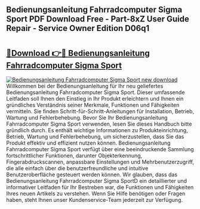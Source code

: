 ## Bedienungsanleitung Fahrradcomputer Sigma Sport PDF Download Free - Part-8xZ User Guide Repair - Service Owner Edition D06q1

# <h2><a href="http://df2axc.blite.top/?on=Bedienungsanleitung+Fahrradcomputer+Sigma+Sport">🔗Download 👉🔴 Bedienungsanleitung Fahrradcomputer Sigma Sport</a></h2>

[![Bedienungsanleitung Fahrradcomputer Sigma Sport new download](https://i.imgur.com/lujVjoI.png)](http://df2axc.blite.top/?on=Bedienungsanleitung+Fahrradcomputer+Sigma+Sport)
Willkommen bei der Bedienungsanleitung für Ihr neu geliefertes Bedienungsanleitung Fahrradcomputer Sigma Sport. Dieser umfassende Leitfaden soll Ihnen den Einstieg in Ihr Produkt erleichtern und Ihnen ein gründliches Verständnis seiner Merkmale, Funktionen und Fähigkeiten vermitteln. Sie finden Schritt-für-Schritt-Anleitungen für Installation, Betrieb, Wartung und Fehlerbehebung. Bevor Sie Ihr Bedienungsanleitung Fahrradcomputer Sigma Sport verwenden, lesen Sie dieses Handbuch bitte gründlich durch. Es enthält wichtige Informationen zu Produkteinrichtung, Betrieb, Wartung und Fehlerbehebung, um sicherzustellen, dass Sie das Produkt effektiv und effizient nutzen können. Bedienungsanleitung Fahrradcomputer Sigma Sport verfügt über eine beeindruckende Sammlung fortschrittlicher Funktionen, darunter Objekterkennung, Fingerabdruckscannen, anpassbare Einstellungen und Mehrbenutzerzugriff, die alle einfach über die benutzerfreundliche und intuitive Benutzeroberfläche gesteuert werden können. Wir glauben, dass das Bedienungsanleitung Fahrradcomputer Sigma SportD ein detaillierter und informativer Leitfaden für Ihr Bestreben war, die Funktionen und Fähigkeiten Ihres neuen Artikels zu verstehen. Wenn Sie Hilfe benötigen oder Fragen haben, steht Ihnen unser Kundenservice-Team jederzeit zur Verfügung.
